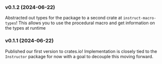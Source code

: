 ### v0.1.2 (2024-06-22)

Abstracted out types for the package to a second crate at `instruct-macro-types`! This allows you to use the procedural macro and get information on the types at runtime

### v0.1.1 (2024-06-22)

Published our first version to crates.io! Implementation is closely tied to the `Instructor` package for now with a goal to decouple this moving forward.
